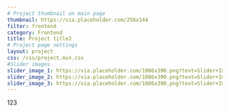 ```yaml
---
# Project thumbnail on main page
thumbnail: https://via.placeholder.com/256x144
filter: frontend
category: Frontend
title: Project title2
# Project page settings
layout: project
css: /css/project.min.css
#Slider images
slider_image_1: https://via.placeholder.com/1086x390.png?text=Slider+Image+1
slider_image_2: https://via.placeholder.com/1086x390.png?text=Slider+Image+2
slider_image_3: https://via.placeholder.com/1086x390.png?text=Slider+Image+3
---
```

123